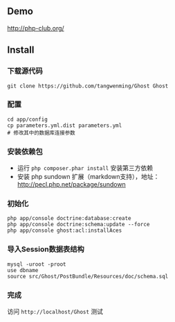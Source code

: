 Demo
------

http://php-club.org/


Install
-------

### 下载源代码

    git clone https://github.com/tangwenming/Ghost Ghost

### 配置

    cd app/config
    cp parameters.yml.dist parameters.yml
    # 修改其中的数据库连接参数

### 安装依赖包

- 运行 `php composer.phar install` 安装第三方依赖
- 安装 php sundown 扩展（markdown支持），地址：http://pecl.php.net/package/sundown


### 初始化

    php app/console doctrine:database:create
    php app/console doctrine:schema:update --force
    php app/console ghost:acl:installAces
    
### 导入Session数据表结构
    
    mysql -uroot -proot
    use dbname
    source src/Ghost/PostBundle/Resources/doc/schema.sql
    
### 完成

访问 `http://localhost/Ghost` 测试
